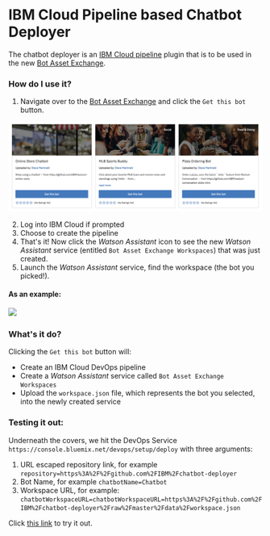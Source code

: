 # IBM Cloud Pipeline based Chatbot Deployer

The chatbot deployer is an [IBM Cloud pipeline](https://console.bluemix.net/docs/services/ContinuousDelivery/pipeline_working.html#pipeline-working) plugin that is to be used in the new [Bot Asset Exchange](https://developer.ibm.com/code/exchanges/bots/).

### How do I use it?

1. Navigate over to the [Bot Asset Exchange](https://developer.ibm.com/code/exchanges/bots/) and click the `Get this bot` button.

![](data/get_bot.png)

2. Log into IBM Cloud if prompted
3. Choose to create the pipeline
4. That's it! Now click the _Watson Assistant_ icon to see the new _Watson Assistant_ service (entitled `Bot Asset Exchange Workspaces`) that was just created.
5. Launch the _Watson Assistant_ service, find the workspace (the bot you picked!).

#### As an example:

![](data/launch.gif)

### What's it do?

Clicking the `Get this bot` button will:

* Create an IBM Cloud DevOps pipeline
* Create a _Watson Assistant_ service called `Bot Asset Exchange Workspaces`
* Upload the `workspace.json` file, which represents the bot you selected, into the newly created service

### Testing it out:

Underneath the covers, we hit the DevOps Service ``https://console.bluemix.net/devops/setup/deploy`` with three arguments:

1. URL escaped repository link, for example ``repository=https%3A%2F%2Fgithub.com%2FIBM%2Fchatbot-deployer``
2. Bot Name, for example ``chatbotName=Chatbot``
3. Workspace URL, for example: ``chatbotWorkspaceURL=chatbotWorkspaceURL=https%3A%2F%2Fgithub.com%2FIBM%2Fchatbot-deployer%2Fraw%2Fmaster%2Fdata%2Fworkspace.json``

Click [this link](https://console.bluemix.net/devops/setup/deploy?repository=https%3A%2F%2Fgithub.com%2FIBM%2Fchatbot-deployer&chatbotName=Chatbot&chatbotWorkspaceURL=https%3A%2F%2Fgithub.com%2FIBM%2Fchatbot-deployer%2Fraw%2Fmaster%2Fdata%2Fworkspace.json) to try it out.
